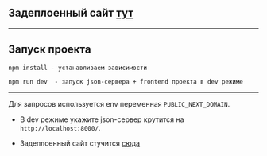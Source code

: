 ## Задеплоенный сайт [тут](https://next-app-pi-henna.vercel.app/)

---

## Запуск проекта

```
npm install - устанавливаем зависимости

npm run dev  - запуск json-сервера + frontend проекта в dev режиме
```

---

Для запросов используется env переменная `PUBLIC_NEXT_DOMAIN`.

-   В dev режиме укажите json-сервер крутится на `http://localhost:8000/`.

-   Задеплоенный сайт стучится [сюда](https://json-server-navy.vercel.app/)
